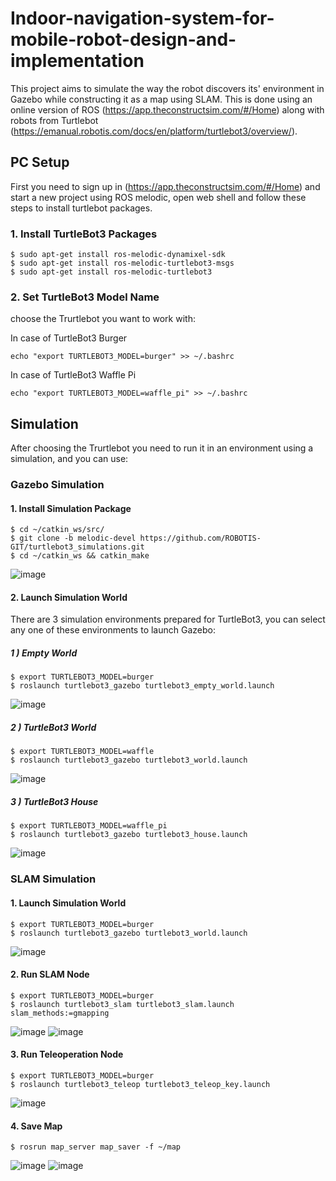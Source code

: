 # Indoor-navigation-system-for-mobile-robot-design-and-implementation
This project aims to simulate the way the robot discovers its' environment in Gazebo while constructing it as a map using SLAM. This is done using an online version of ROS (https://app.theconstructsim.com/#/Home) along with robots from Turtlebot (https://emanual.robotis.com/docs/en/platform/turtlebot3/overview/).

## PC Setup
First you need to sign up in (https://app.theconstructsim.com/#/Home) and start a new project using ROS melodic, open web shell and follow these steps to install turtlebot packages.

### 1. Install TurtleBot3 Packages
```
$ sudo apt-get install ros-melodic-dynamixel-sdk
$ sudo apt-get install ros-melodic-turtlebot3-msgs
$ sudo apt-get install ros-melodic-turtlebot3
```
### 2. Set TurtleBot3 Model Name
choose the Trurtlebot you want to work with: 

In case of TurtleBot3 Burger
```
echo "export TURTLEBOT3_MODEL=burger" >> ~/.bashrc
```
In case of TurtleBot3 Waffle Pi
```
echo "export TURTLEBOT3_MODEL=waffle_pi" >> ~/.bashrc
```


## Simulation
After choosing the Trurtlebot you need to run it in an environment using a simulation, and you can use:

### Gazebo Simulation
#### 1. Install Simulation Package
```
$ cd ~/catkin_ws/src/
$ git clone -b melodic-devel https://github.com/ROBOTIS-GIT/turtlebot3_simulations.git
$ cd ~/catkin_ws && catkin_make
```
![image](https://user-images.githubusercontent.com/85634099/124955892-19b80e00-e020-11eb-980f-18f305b03135.png)

#### 2. Launch Simulation World
There are 3 simulation environments prepared for TurtleBot3, you can select any one of these environments to launch Gazebo:
##### 1 ) Empty World
```
$ export TURTLEBOT3_MODEL=burger
$ roslaunch turtlebot3_gazebo turtlebot3_empty_world.launch
```
![image](https://user-images.githubusercontent.com/85634099/124955956-2b011a80-e020-11eb-9ded-33a272fd3677.png)

##### 2 ) TurtleBot3 World
```
$ export TURTLEBOT3_MODEL=waffle
$ roslaunch turtlebot3_gazebo turtlebot3_world.launch
```
![image](https://user-images.githubusercontent.com/85634099/124956241-774c5a80-e020-11eb-94d7-465d9e73b0ec.png)

##### 3 ) TurtleBot3 House
```
$ export TURTLEBOT3_MODEL=waffle_pi
$ roslaunch turtlebot3_gazebo turtlebot3_house.launch
```
![image](https://user-images.githubusercontent.com/85634099/124956306-86330d00-e020-11eb-881c-7d1aab01f3ec.png)


### SLAM Simulation
#### 1. Launch Simulation World
```
$ export TURTLEBOT3_MODEL=burger
$ roslaunch turtlebot3_gazebo turtlebot3_world.launch
```
![image](https://user-images.githubusercontent.com/85634099/124957245-8b448c00-e021-11eb-80f1-d32c5bd45904.png)

#### 2. Run SLAM Node
```
$ export TURTLEBOT3_MODEL=burger
$ roslaunch turtlebot3_slam turtlebot3_slam.launch slam_methods:=gmapping
```
![image](https://user-images.githubusercontent.com/85634099/124957337-a3b4a680-e021-11eb-8e3f-a18e243a0228.png)
![image](https://user-images.githubusercontent.com/85634099/124957488-cf379100-e021-11eb-86b8-e3c2acd101c9.png)

#### 3. Run Teleoperation Node
```
$ export TURTLEBOT3_MODEL=burger
$ roslaunch turtlebot3_teleop turtlebot3_teleop_key.launch
```
![image](https://user-images.githubusercontent.com/85634099/124957383-b202c280-e021-11eb-8217-47ebbfdf680c.png)

#### 4. Save Map
```
$ rosrun map_server map_saver -f ~/map
```
![image](https://user-images.githubusercontent.com/85634099/124957526-dc548000-e021-11eb-866e-d23d72b56aaf.png)
![image](https://user-images.githubusercontent.com/85634099/124957570-e70f1500-e021-11eb-9a59-cc4519ed6209.png)
